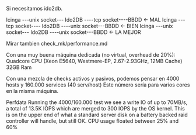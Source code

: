 Si necesitamos ido2db.

  Icinga ---unix socket--- Ido2DB ----tcp socket----BBDD  <- MAL
  Icinga ---tcp socket---- Ido2DB ----unix socket---BBDD  <- BIEN
  Icinga ---unix socket--- Ido2DB ----unix socket---BBDD  <- LA MEJOR


Mirar tambien check_mk/performance.md


Con una muy buena máquina dedicada (no virtual, overhead de 20%):
  Quadcore CPU (Xeon E5640, Westmere-EP, 2.67-2.93GHz, 12MB Cache)
  32GB Ram

Con una mezcla de checks activos y pasivos, podemos pensar en
4000 hosts y 160.000 services (40 serv/host)
Este número sería para varios cores en la misma máquina.

Perfdata
Running the 4000/160.000 test we see a write IO of up to 70MB/s, a total of 13.5K IOPS which are merged to 300 IOPS by the OS kernel. This is on the upper end of what a standard server disk on a battery backed raid controller will handle, but still OK. CPU usage floated between 25% and 60%

